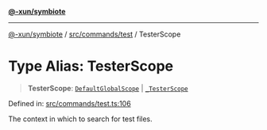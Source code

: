 [**@-xun/symbiote**](../../../../README.md)

***

[@-xun/symbiote](../../../../README.md) / [src/commands/test](../README.md) / TesterScope

# Type Alias: TesterScope

> **TesterScope**: [`DefaultGlobalScope`](../../../configure/enumerations/DefaultGlobalScope.md) \| [`_TesterScope`](../enumerations/TesterScope.md)

Defined in: [src/commands/test.ts:106](https://github.com/Xunnamius/symbiote/blob/77d17fb695645e232d8cbbf34928a6f01fd29047/src/commands/test.ts#L106)

The context in which to search for test files.
